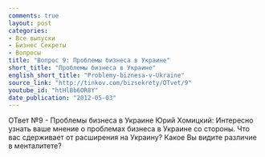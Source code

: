 ```yaml
---
comments: true
layout: post
categories:
- Все выпуски
- Бизнес Секреты
- Вопросы
title: "Вопрос 9: Проблемы бизнеса в Украине"
short_title: "Проблемы бизнеса в Украине"
english_short_title: "Problemy-biznesa-v-Ukraine"
source_link: "http://tinkov.com/bizsekrety/OTvet/9"
youtube_id: "htHlBb6OR8Y"
date_publication: "2012-05-03"
---
```

ОТвет №9 - Проблемы бизнеса в Украине
Юрий Хомицкий:
Интересно узнать ваше мнение о проблемах бизнеса в Украине со стороны. 
Что вас сдерживает от расширения на Украину? 
Какое Вы видите различие в менталитете?
